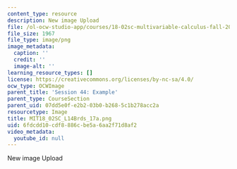 ```yaml
---
content_type: resource
description: New image Upload
file: /ol-ocw-studio-app/courses/18-02sc-multivariable-calculus-fall-2010/6fdcdd10cdf8886cbe5a6aa2f71d8af2_MIT18_02SC_L14Brds_17a.png
file_size: 1967
file_type: image/png
image_metadata:
  caption: ''
  credit: ''
  image-alt: ''
learning_resource_types: []
license: https://creativecommons.org/licenses/by-nc-sa/4.0/
ocw_type: OCWImage
parent_title: 'Session 44: Example'
parent_type: CourseSection
parent_uid: 07dd5e0f-e2b2-03b0-b268-5c1b278acc2a
resourcetype: Image
title: MIT18_02SC_L14Brds_17a.png
uid: 6fdcdd10-cdf8-886c-be5a-6aa2f71d8af2
video_metadata:
  youtube_id: null
---
```

New image Upload
